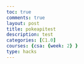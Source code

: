 ```yaml
---
toc: true
comments: true
layout: post
title: pokeapitest
description: test
categories: [C1.0]
courses: {csa: {week: 2} }
type: hacks
---
```

<!DOCTYPE html>
<html lang="en">
<head>
    <meta charset="UTF-8">
    <meta name="viewport" content="width=device-width, initial-scale=1.0">
    <title>Pokemon Data Table</title>
    <script src="https://code.jquery.com/jquery-3.6.0.min.js"></script>
    <style>
        /* Add your CSS styles for the table here */
        body {
            font-family: Arial, sans-serif;
        }

        h1 {
            text-align: center;
        }

        #pokemonTable {
            width: 100%;
            border-collapse: collapse;
            margin: 20px auto;
            box-shadow: 0 4px 6px rgba(0, 0, 0, 0.1);
        }

        #pokemonTable th, #pokemonTable td {
            padding: 10px;
            text-align: center;
            border-bottom: 1px solid #ddd;
        }

        #pokemonTable th {
            background-color: #f2f2f2;
            cursor: pointer;
        }

        #pokemonTable th.sort-asc::after {
            content: " ▲";
        }

        #pokemonTable th.sort-desc::after {
            content: " ▼";
        }

        #pokemonTable tbody tr:hover {
            background-color: #f5f5f5;
        }

        #pokemonTable tbody img {
            max-width: 80px;
            height: auto;
            display: block;
            margin: 0 auto;
        }
    </style>
</head>
<body>
<h1>Pokemon Data</h1>
<table id="pokemonTable">
    <thead>
    <tr>
        <th id="idHeader" class="sort-asc">ID</th>
        <th id="nameHeader" class="sort">Name</th>
        <th>Type</th>
        <th>Abilities</th>
        <th>Image</th>
    </tr>
    </thead>
    <tbody>
    <!-- Pokemon data will be inserted here -->
    </tbody>
</table>
<script>
    $(document).ready(function () {
        var sortDirection = 1; // 1 for ascending, -1 for descending
        var currentSortColumn = "id";

        function toggleSortDirection() {
            sortDirection = -sortDirection;
        }

        function updateHeaderStyles() {
            // Remove sorting classes from all headers
            $("#pokemonTable th").removeClass("sort-asc sort-desc");

            // Add sorting class to the current sort column header
            $("#" + currentSortColumn + "Header").addClass(sortDirection === 1 ? "sort-asc" : "sort-desc");
        }

        function sortTable(columnName) {
            if (columnName === currentSortColumn) {
                toggleSortDirection();
            } else {
                currentSortColumn = columnName;
                sortDirection = 1; // Reset to ascending order when changing the sorting column
            }

            updateHeaderStyles();

            var table, rows, switching, i, x, y, shouldSwitch;
            table = document.getElementById("pokemonTable");
            switching = true;
            while (switching) {
                switching = false;
                rows = table.getElementsByTagName("tr");
                for (i = 1; i < rows.length - 1; i++) {
                    shouldSwitch = false;
                    x = rows[i].getElementsByTagName("td")[columnName === "id" ? 0 : 1]; // 0 for ID, 1 for Name
                    y = rows[i + 1].getElementsByTagName("td")[columnName === "id" ? 0 : 1]; // 0 for ID, 1 for Name
                    if ((columnName === "id" && parseInt(x.innerHTML) > parseInt(y.innerHTML)) ||
                        (columnName === "name" && (x.innerHTML.toLowerCase() > y.innerHTML.toLowerCase() && sortDirection === 1) ||
                        (x.innerHTML.toLowerCase() < y.innerHTML.toLowerCase() && sortDirection === -1))) {
                        shouldSwitch = true;
                        break;
                    }
                }
                if (shouldSwitch) {
                    rows[i].parentNode.insertBefore(rows[i + 1], rows[i]);
                    switching = true;
                }
            }
        }

        // Add click event handlers for sorting
        $("#idHeader, #nameHeader").click(function () {
            var columnName = this.id === "idHeader" ? "id" : "name";
            sortTable(columnName);
        });

        // Initial sorting by ID in ascending order
        sortTable("id");
        updateHeaderStyles();
    });
</script>
<script>
    $(document).ready(function () {
        // URL to the Pokemon API (you may need to adjust the URL)
        var apiUrl = "https://pokeapi.co/api/v2/pokemon?limit=151";
        // Function to fetch and populate the table with Pokemon data
        function fetchPokemonData() {
            $.get(apiUrl, function (data) {
                // Loop through the results and populate the table
                $.each(data.results, function (index, pokemon) {
                    $.get(pokemon.url, function (pokemonData) {
                        var abilities = pokemonData.abilities.map(function (ability) {
                            return ability.ability.name;
                        }).join(", ");
                        var types = pokemonData.types.map(function (type) {
                            return type.type.name;
                        }).join(", ");
                        var newRow = "<tr>" +
                            "<td>" + pokemonData.id + "</td>" +
                            "<td>" + pokemonData.name + "</td>" +
                            "<td>" + types + "</td>" +
                            "<td>" + abilities + "</td>" +
                            "<td><img src='" + pokemonData.sprites.front_default + "' alt='" + pokemonData.name + "'></td>" +
                            "</tr>";
                        $("#pokemonTable tbody").append(newRow);
                    });
                });
            });
        }
        // Call the fetchPokemonData function to populate the table
        fetchPokemonData();
    });
</script>
</body>
</html>
